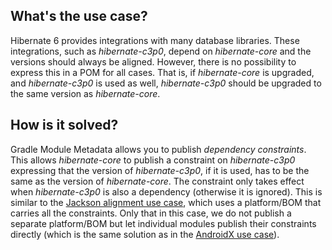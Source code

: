 ## What's the use case?

Hibernate 6 provides integrations with many database libraries.
These integrations, such as _hibernate-c3p0_, depend on _hibernate-core_ and the versions should always be aligned.
However, there is no possibility to express this in a POM for all cases.
That is, if _hibernate-core_ is upgraded, and _hibernate-c3p0_ is used as well, _hibernate-c3p0_ should be upgraded to the same version as _hibernate-core_.

## How is it solved?

Gradle Module Metadata allows you to publish _dependency constraints_.
This allows _hibernate-core_ to publish a constraint on _hibernate-c3p0_ expressing that the version of _hibernate-c3p0_, if it is used, has to be the same as the version of _hibernate-core_.
The constraint only takes effect when _hibernate-c3p0_ is also a dependency (otherwise it is ignored).
This is similar to the [Jackson alignment use case](../jackson-align-versions), which uses a platform/BOM that carries all the constraints.
Only that in this case, we do not publish a separate platform/BOM but let individual modules publish their constraints directly (which is the same solution as in the [AndroidX use case](../androidx-align-versions)).